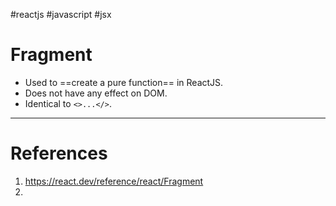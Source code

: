 #reactjs #javascript #jsx  

# Fragment
- Used to ==create a pure function== in ReactJS.
- Does not have any effect on DOM.
- Identical to `<>...</>`.
---
# References
1. https://react.dev/reference/react/Fragment
2. 